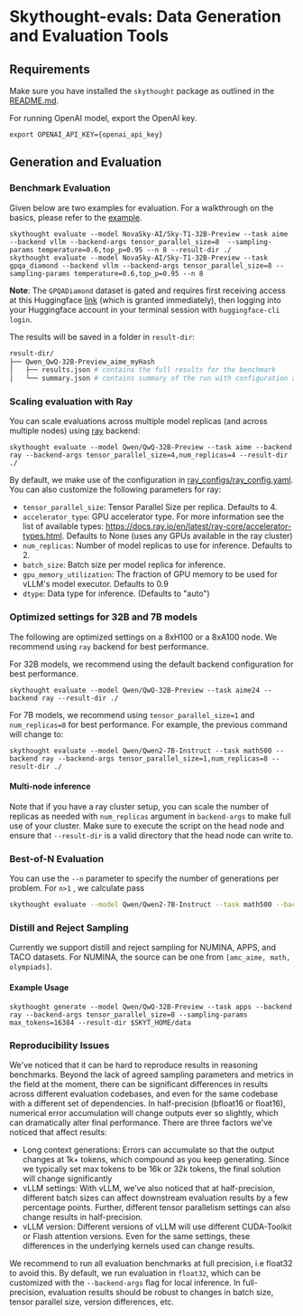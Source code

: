 # Skythought-evals: Data Generation and Evaluation Tools


## Requirements 

Make sure you have installed the `skythought` package as outlined in the [README.md](/README.md#usage).

For running OpenAI model, export the OpenAI key. 
```shell
export OPENAI_API_KEY={openai_api_key}
```

## Generation and Evaluation

### Benchmark Evaluation

Given below are two examples for evaluation. For a walkthrough on the basics, please refer to the [example](../../examples/evaluate.ipynb). 

```shell
skythought evaluate --model NovaSky-AI/Sky-T1-32B-Preview --task aime  --backend vllm --backend-args tensor_parallel_size=8  --sampling-params temperature=0.6,top_p=0.95 --n 8 --result-dir ./
skythought evaluate --model NovaSky-AI/Sky-T1-32B-Preview --task gpqa_diamond --backend vllm --backend-args tensor_parallel_size=8 --sampling-params temperature=0.6,top_p=0.95 --n 8
```

**Note**: The `GPQADiamond` dataset is gated and requires first receiving access at this Huggingface [link](https://huggingface.co/datasets/Idavidrein/gpqa) (which is granted immediately), then logging into your Huggingface account in your terminal session with `huggingface-cli login`. 


The results will be saved in a folder in `result-dir`:

```bash
result-dir/
├── Qwen_QwQ-32B-Preview_aime_myHash
│   ├── results.json # contains the full results for the benchmark
│   └── summary.json # contains summary of the run with configuration and metrics
```

### Scaling evaluation with Ray

You can scale evaluations across multiple model replicas (and across multiple nodes) using [ray](https://docs.ray.io) backend:

```shell
skythought evaluate --model Qwen/QwQ-32B-Preview --task aime --backend ray --backend-args tensor_parallel_size=4,num_replicas=4 --result-dir ./
```

By default, we make use of the configuration in [ray_configs/ray_config.yaml](./ray_configs/ray_config.yaml). You can also customize the following parameters for ray: 

- `tensor_parallel_size`: Tensor Parallel Size per replica. Defaults to 4.
-  `accelerator_type`: GPU accelerator type. For more information see the list of available types: https://docs.ray.io/en/latest/ray-core/accelerator-types.html. Defaults to None (uses any GPUs available in the ray cluster) 
- `num_replicas`: Number of model replicas to use for inference. Defaults to 2. 
- `batch_size`: Batch size per model replica for inference. 
- `gpu_memory_utilization`: The fraction of GPU memory to be used for vLLM's model executor. Defaults to 0.9
- `dtype`: Data type for inference. (Defaults to "auto")

### Optimized settings for 32B and 7B models

The following are optimized settings on a 8xH100 or a 8xA100 node. We recommend using `ray` backend for best performance. 

For 32B models, we recommend using the default backend configuration for best performance. 

```shell
skythought evaluate --model Qwen/QwQ-32B-Preview --task aime24 --backend ray --result-dir ./
```

For 7B models, we recommend using `tensor_parallel_size=1` and `num_replicas=8` for best performance. For example, the previous command will change to:

```shell
skythought evaluate --model Qwen/Qwen2-7B-Instruct --task math500 --backend ray --backend-args tensor_parallel_size=1,num_replicas=8 --result-dir ./
```

#### Multi-node inference

Note that if you have a ray cluster setup, you can scale the number of replicas as needed with `num_replicas` argument in `backend-args` to make full use of your cluster. Make sure to execute the script on the head node and ensure that `--result-dir` is a valid directory that the head node can write to. 

### Best-of-N Evaluation

You can use the `--n` parameter to specify the number of generations per problem. For `n>1` , we calculate pass

```bash
skythought evaluate --model Qwen/Qwen2-7B-Instruct --task math500 --backend ray --backend-args tensor_parallel_size=1,num_replicas=8 --sampling-params temperature=0.7,max_tokens=4096 --n 64 --result-dir ./
```

### Distill and Reject Sampling
Currently we support distill and reject sampling for NUMINA, APPS, and TACO datasets. For NUMINA, the source can be one from `[amc_aime, math, olympiads]`.

#### Example Usage

```shell
skythought generate --model Qwen/QwQ-32B-Preview --task apps --backend ray --backend-args tensor_parallel_size=8 --sampling-params max_tokens=16384 --result-dir $SKYT_HOME/data
```

### Reproducibility Issues


We've noticed that it can be hard to reproduce results in reasoning benchmarks. Beyond the lack of agreed sampling parameters and metrics in the field at the moment, there can be significant differences in results across different evaluation codebases, and even for the same codebase with a different set of dependencies. In half-precision (bfloat16 or float16), numerical error accumulation will change outputs ever so slightly, which can dramatically alter final performance. There are three factors we've noticed that affect results:

- Long context generations: Errors can accumulate so that the output changes at 1k+ tokens, which compound as you keep generating. Since we typically set max tokens to be 16k or 32k tokens, the final solution will change significantly
- vLLM settings:  With vLLM, we’ve also noticed that at half-precision, different batch sizes can affect downstream evaluation results by a few percentage points. Further, different tensor parallelism settings can also change results in half-precision.
- vLLM version: Different versions of vLLM will use different CUDA-Toolkit or Flash attention versions. Even for the same settings, these differences in the underlying kernels used can change results. 

 We recommend to run all evaluation benchmarks at full precision, i.e float32 to avoid this. By default, we run evaluation in `float32`, which can be customized with the `--backend-args` flag for local inference. In full-precision, evaluation results should be robust to changes in batch size, tensor parallel size, version differences, etc.
